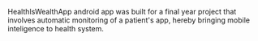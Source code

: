 HealthIsWealthApp android app was built for a final year project that involves automatic monitoring of a patient's app, hereby bringing mobile inteligence to health system.
